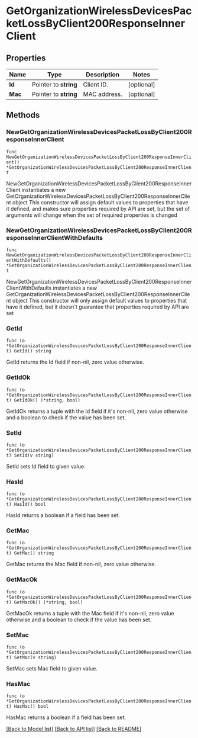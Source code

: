 # GetOrganizationWirelessDevicesPacketLossByClient200ResponseInnerClient

## Properties

Name | Type | Description | Notes
------------ | ------------- | ------------- | -------------
**Id** | Pointer to **string** | Client ID. | [optional] 
**Mac** | Pointer to **string** | MAC address. | [optional] 

## Methods

### NewGetOrganizationWirelessDevicesPacketLossByClient200ResponseInnerClient

`func NewGetOrganizationWirelessDevicesPacketLossByClient200ResponseInnerClient() *GetOrganizationWirelessDevicesPacketLossByClient200ResponseInnerClient`

NewGetOrganizationWirelessDevicesPacketLossByClient200ResponseInnerClient instantiates a new GetOrganizationWirelessDevicesPacketLossByClient200ResponseInnerClient object
This constructor will assign default values to properties that have it defined,
and makes sure properties required by API are set, but the set of arguments
will change when the set of required properties is changed

### NewGetOrganizationWirelessDevicesPacketLossByClient200ResponseInnerClientWithDefaults

`func NewGetOrganizationWirelessDevicesPacketLossByClient200ResponseInnerClientWithDefaults() *GetOrganizationWirelessDevicesPacketLossByClient200ResponseInnerClient`

NewGetOrganizationWirelessDevicesPacketLossByClient200ResponseInnerClientWithDefaults instantiates a new GetOrganizationWirelessDevicesPacketLossByClient200ResponseInnerClient object
This constructor will only assign default values to properties that have it defined,
but it doesn't guarantee that properties required by API are set

### GetId

`func (o *GetOrganizationWirelessDevicesPacketLossByClient200ResponseInnerClient) GetId() string`

GetId returns the Id field if non-nil, zero value otherwise.

### GetIdOk

`func (o *GetOrganizationWirelessDevicesPacketLossByClient200ResponseInnerClient) GetIdOk() (*string, bool)`

GetIdOk returns a tuple with the Id field if it's non-nil, zero value otherwise
and a boolean to check if the value has been set.

### SetId

`func (o *GetOrganizationWirelessDevicesPacketLossByClient200ResponseInnerClient) SetId(v string)`

SetId sets Id field to given value.

### HasId

`func (o *GetOrganizationWirelessDevicesPacketLossByClient200ResponseInnerClient) HasId() bool`

HasId returns a boolean if a field has been set.

### GetMac

`func (o *GetOrganizationWirelessDevicesPacketLossByClient200ResponseInnerClient) GetMac() string`

GetMac returns the Mac field if non-nil, zero value otherwise.

### GetMacOk

`func (o *GetOrganizationWirelessDevicesPacketLossByClient200ResponseInnerClient) GetMacOk() (*string, bool)`

GetMacOk returns a tuple with the Mac field if it's non-nil, zero value otherwise
and a boolean to check if the value has been set.

### SetMac

`func (o *GetOrganizationWirelessDevicesPacketLossByClient200ResponseInnerClient) SetMac(v string)`

SetMac sets Mac field to given value.

### HasMac

`func (o *GetOrganizationWirelessDevicesPacketLossByClient200ResponseInnerClient) HasMac() bool`

HasMac returns a boolean if a field has been set.


[[Back to Model list]](../README.md#documentation-for-models) [[Back to API list]](../README.md#documentation-for-api-endpoints) [[Back to README]](../README.md)


